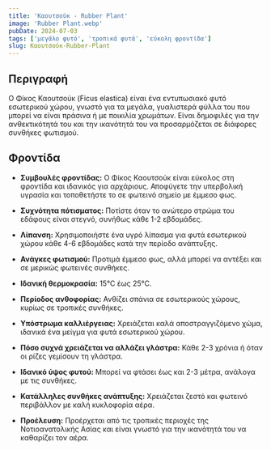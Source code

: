 ```yaml
---
title: 'Καουτσούκ - Rubber Plant'
image: 'Rubber Plant.webp'
pubDate: 2024-07-03
tags: ['μεγάλο φυτό', 'τροπικά φυτά', 'εύκολη φροντίδα']
slug: Καουτσούκ-Rubber-Plant
---
```


**Περιγραφή**
-------------
Ο Φίκος Καουτσούκ (Ficus elastica) είναι ένα εντυπωσιακό φυτό εσωτερικού χώρου, γνωστό για τα μεγάλα, γυαλιστερά φύλλα του που μπορεί να είναι πράσινα ή με ποικιλία χρωμάτων. Είναι δημοφιλές για την ανθεκτικότητά του και την ικανότητά του να προσαρμόζεται σε διάφορες συνθήκες φωτισμού.

**Φροντίδα**
------------

* **Συμβουλές φροντίδας:** 
  Ο Φίκος Καουτσούκ είναι εύκολος στη φροντίδα και ιδανικός για αρχάριους. Αποφύγετε την υπερβολική υγρασία και τοποθετήστε το σε φωτεινό σημείο με έμμεσο φως.

* **Συχνότητα πότισματος:** 
  Ποτίστε όταν το ανώτερο στρώμα του εδάφους είναι στεγνό, συνήθως κάθε 1-2 εβδομάδες.

* **Λίπανση:** 
  Χρησιμοποιήστε ένα υγρό λίπασμα για φυτά εσωτερικού χώρου κάθε 4-6 εβδομάδες κατά την περίοδο ανάπτυξης.

* **Ανάγκες φωτισμού:** 
  Προτιμά έμμεσο φως, αλλά μπορεί να αντέξει και σε μερικώς φωτεινές συνθήκες.

* **Ιδανική θερμοκρασία:** 
  15°C έως 25°C.

* **Περίοδος ανθοφορίας:**
  Ανθίζει σπάνια σε εσωτερικούς χώρους, κυρίως σε τροπικές συνθήκες.

* **Υπόστρωμα καλλιέργειας:**
  Χρειάζεται καλά αποστραγγιζόμενο χώμα, ιδανικά ένα μείγμα για φυτά εσωτερικού χώρου.

* **Πόσο συχνά χρειάζεται να αλλάζει γλάστρα:** 
  Κάθε 2-3 χρόνια ή όταν οι ρίζες γεμίσουν τη γλάστρα.

* **Ιδανικό ύψος φυτού:** 
  Μπορεί να φτάσει έως και 2-3 μέτρα, ανάλογα με τις συνθήκες.

* **Κατάλληλες συνθήκες ανάπτυξης:** 
  Χρειάζεται ζεστό και φωτεινό περιβάλλον με καλή κυκλοφορία αέρα.

* **Προέλευση:**
  Προέρχεται από τις τροπικές περιοχές της Νοτιοανατολικής Ασίας και είναι γνωστό για την ικανότητά του να καθαρίζει τον αέρα.